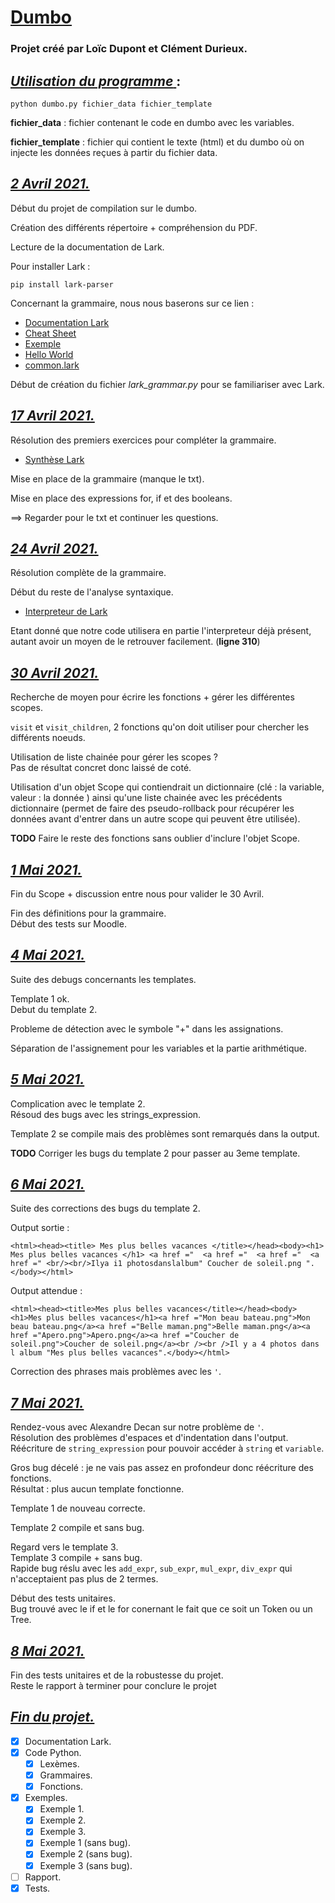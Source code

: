 # <u> __Dumbo__ </u> 

### Projet créé par Loïc Dupont et Clément Durieux.

## <u> ___Utilisation du programme___ </u>:
```
python dumbo.py fichier_data fichier_template
```
**fichier_data** : fichier contenant le code en dumbo avec les variables.

**fichier_template** : fichier qui contient le texte (html) et du dumbo où
on injecte les données reçues à partir du fichier data.

## <u> ___2 Avril 2021.___ </u>

Début du projet de compilation sur le dumbo.

Création des différents répertoire + compréhension du PDF.

Lecture de la documentation de Lark.

Pour installer Lark :

```
pip install lark-parser
```

Concernant la grammaire, nous nous baserons sur ce lien :
- [Documentation Lark](https://lark-parser.readthedocs.io/en/latest/grammar.html)
- [Cheat Sheet](https://lark-parser.readthedocs.io/en/latest/_static/lark_cheatsheet.pdf)
- [Exemple](https://github.com/lark-parser/lark/blob/master/examples/fruitflies.py)
- [Hello World](https://dev.to/vicentemaldonado/python-lark-parser-introduction-2g4e)
- [common.lark](https://github.com/lark-parser/lark/blob/master/lark/grammars/common.lark)

Début de création du fichier _lark_grammar.py_ pour se familiariser avec Lark.

## <u> ___17 Avril 2021.___ </u>

Résolution des premiers exercices pour compléter la grammaire.

- [Synthèse Lark](https://lark-parser.readthedocs.io/_/downloads/en/latest/pdf/)

Mise en place de la grammaire (manque le txt).

Mise en place des expressions for, if et des booleans.

==> Regarder pour le txt et continuer les questions.

## <u> ___24 Avril 2021.___ </u>

Résolution complète de la grammaire.

Début du reste de l'analyse syntaxique.

- [Interpreteur de Lark](https://pastebin.com/y5rryEvE)

Etant donné que notre code utilisera en partie l'interpreteur déjà présent, autant avoir un moyen de le retrouver facilement. (__ligne 310__)

## <u> ___30 Avril 2021.___ </u>

Recherche de moyen pour écrire les fonctions + gérer les différentes scopes.

`visit` et `visit_children`, 2 fonctions qu'on doit utiliser pour chercher les différents noeuds.

Utilisation de liste chainée pour gérer les scopes ? \
Pas de résultat concret donc laissé de coté.

Utilisation d'un objet Scope qui contiendrait un dictionnaire (clé : la variable, valeur : la donnée ) ainsi qu'une liste chainée avec les précédents dictionnaire (permet de faire des pseudo-rollback pour récupérer les données avant d'entrer dans un autre scope qui peuvent être utilisée).

**TODO** Faire le reste des fonctions sans oublier d'inclure l'objet Scope.

## <u> ___1 Mai 2021.___ </u>

Fin du Scope + discussion entre nous pour valider le 30 Avril.

Fin des définitions pour la grammaire. \
Début des tests sur Moodle.

## <u> ___4 Mai 2021.___ </u>

Suite des debugs concernants les templates.

Template 1 ok. \
Debut du template 2.

Probleme de détection avec le symbole "+" dans les assignations.

Séparation de l'assignement pour les variables et la partie arithmétique.

## <u> ___5 Mai 2021.___ </u>

Complication avec le template 2. \
Résoud des bugs avec les strings_expression.

Template 2 se compile mais des problèmes sont remarqués dans la output.

**TODO** Corriger les bugs du template 2 pour passer au 3eme template.

## <u> ___6 Mai 2021.___ </u>

Suite des corrections des bugs du template 2.

Output sortie : 
```
<html><head><title> Mes plus belles vacances </title></head><body><h1> Mes plus belles vacances </h1> <a href ="  <a href ="  <a href ="  <a href =" <br/><br/>Ilya i1 photosdanslalbum" Coucher de soleil.png ".</body></html>
```

Output attendue : 
```
<html><head><title>Mes plus belles vacances</title></head><body><h1>Mes plus belles vacances</h1><a href ="Mon beau bateau.png">Mon beau bateau.png</a><a href ="Belle maman.png">Belle maman.png</a><a href ="Apero.png">Apero.png</a><a href ="Coucher de soleil.png">Coucher de soleil.png</a><br /><br />Il y a 4 photos dans l album "Mes plus belles vacances".</body></html>
```

Correction des phrases mais problèmes avec les ``'``.

## <u> ___7 Mai 2021.___ </u>

Rendez-vous avec Alexandre Decan sur notre problème de ``'``. \
Résolution des problèmes d'espaces et d'indentation dans l'output. \
Réécriture de ``string_expression`` pour pouvoir accéder à ``string`` et ``variable``.

Gros bug décelé : je ne vais pas assez en profondeur donc réécriture des fonctions. \
Résultat : plus aucun template fonctionne.

Template 1 de nouveau correcte.

Template 2 compile et sans bug.

Regard vers le template 3. \
Template 3 compile + sans bug. \
Rapide bug réslu avec les ``add_expr``, ``sub_expr``, ``mul_expr``, ``div_expr`` qui n'acceptaient pas plus de 2 termes. 

Début des tests unitaires. \
Bug trouvé avec le if et le for conernant le fait que ce soit un Token ou un Tree.

## <u> ___8 Mai 2021.___ </u>

Fin des tests unitaires et de la robustesse du projet. \
Reste le rapport à terminer pour conclure le projet

## <u> ___Fin du projet.___ </u>

- [x] Documentation Lark.
- [x] Code Python.
	- [x] Lexèmes.
	- [x] Grammaires.
	- [x] Fonctions.
- [x] Exemples.
	- [x] Exemple 1.
	- [x] Exemple 2.
	- [x] Exemple 3.
	- [x] Exemple 1 (sans bug).
	- [x] Exemple 2 (sans bug).
	- [x] Exemple 3 (sans bug).
- [ ] Rapport.
- [x] Tests.